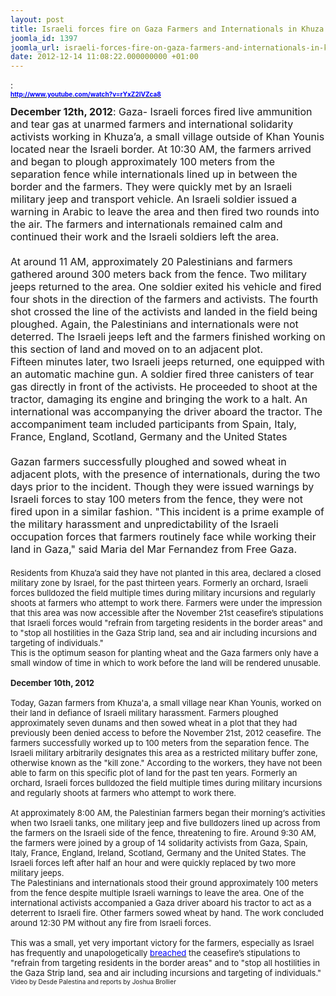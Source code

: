 ```yaml
---
layout: post
title: Israeli forces fire on Gaza Farmers and Internationals in Khuza’a
joomla_id: 1397
joomla_url: israeli-forces-fire-on-gaza-farmers-and-internationals-in-khuzaa
date: 2012-12-14 11:08:22.000000000 +01:00
---
```

<span style="font-family: arial,helvetica,sans-serif;"><span style="font-size: x-small;">
<div>:</div>
</span>
<div><span style="font-size: 12pt;"><a href="http://www.youtube.com/watch?v=rYxZ2lVZca8" target="_blank"><span style="text-decoration: underline;"><span style="color: #0000ff; font-size: x-small;"><span style="color: #0000ff; font-size: x-small;"><strong>http://www.youtube.com/watch?<wbr></wbr>v=rYxZ2lVZca8</strong></span></span></span></a></span></div>
<div><span style="font-size: 12pt;"><span style="text-decoration: underline;"><span style="color: #0000ff; font-size: x-small;"><span style="color: #0000ff; font-size: x-small;"><strong><br /></strong></span></span></span></span></div>
</span>
<div><span style="font-size: 12pt;"><strong>December 12th, 2012</strong>: Gaza- Israeli  forces fired live ammunition and tear gas at unarmed farmers and  international solidarity activists working in Khuza’a, a small village  outside of Khan Younis located near the Israeli border. At 10:30 AM, the  farmers arrived and began to plough approximately 100 meters from the  separation fence while internationals lined up in between the border and  the farmers. They were quickly met by an Israeli military jeep and  transport vehicle. An Israeli soldier issued a warning in Arabic to  leave the area and then fired two rounds into the air. The farmers and  internationals remained calm and continued their work and the Israeli  soldiers left the area. </span></div>
<div><span style="font-size: 12pt;"><br /></span></div>
<div><span style="font-size: 12pt;">At around 11 AM,  approximately 20 Palestinians and farmers gathered around 300 meters  back from the fence. Two military jeeps returned to the area. One  soldier exited his vehicle and fired four shots in the direction of the  farmers and activists. The fourth shot crossed the line of the activists  and landed in the field being ploughed. Again, the Palestinians and  internationals were not deterred. The Israeli jeeps left and the farmers  finished working on this section of land and moved on to an adjacent  plot.</span></div>
<div><span style="font-size: 12pt;">Fifteen minutes  later, two Israeli jeeps returned, one equipped with an automatic  machine gun. A soldier fired three canisters of tear gas directly in  front of the activists. He proceeded to shoot at the tractor, damaging  its engine and bringing the work to a halt. An international was  accompanying the driver aboard the tractor. The accompaniment team  included participants from Spain, Italy, France, England, Scotland,  Germany and the United States </span></div>
<div><span style="font-size: 12pt;"><br /></span></div>
<div><span style="font-size: 12pt;">Gazan farmers  successfully ploughed and sowed wheat in adjacent plots, with the  presence of internationals, during the two days prior to the incident.  Though they were issued warnings by Israeli forces to stay 100 meters  from the fence, they were not fired upon in a similar fashion. "This  incident is a prime example of the military harassment and  unpredictability of the Israeli occupation forces that farmers routinely  face while working their land in Gaza," said Maria del Mar Fernandez from Free Gaza.<br /></span></div>
<div><span style="font-size: 12pt;"><br /></span></div>
<sup><span style="font-size: small;"> </span>
<div><span style="font-size: small;">Residents from  Khuza’a said they have not planted in this area, declared a closed  military zone by Israel, for the past thirteen years. Formerly an  orchard, Israeli forces bulldozed the field multiple times during  military incursions and regularly shoots at farmers who attempt to work  there. Farmers were under the impression that this area was now  accessible after the November 21st ceasefire’s stipulations that Israeli  forces would "refrain from targeting residents in the border areas" and  to "stop all hostilities in the Gaza Strip land, sea and air including  incursions and targeting of individuals." </span></div>
<div></div>
<div><span style="font-size: small;">This is the optimum season for  planting wheat and the Gaza farmers only have a small window of time  in which to work before the land will be rendered unusable.</span></div>
<div><span style="font-size: small;"><br /></span></div>
<strong><span style="font-size: x-small;">
<div><span style="font-size: small;">December 10th, 2012</span></div>
<div><span style="font-size: small;"><br /></span></div>
</span></strong>
<div><span style="font-size: small;"> </span></div>
<div><span style="font-size: small;">Today, Gazan  farmers from Khuza'a, a small village near Khan Younis, worked on their  land in defiance of Israeli military harassment. Farmers ploughed  approximately seven dunams and then sowed wheat in a plot that they had  previously been denied access to before the November 21st, 2012  ceasefire. The farmers successfully worked up to 100 meters from the  separation fence. The Israeli military arbitrarily designates this area  as a restricted military buffer zone, otherwise known as the "kill  zone." According to the workers, they have not been able to farm on this  specific plot of land for the past ten years. Formerly an orchard,  Israeli forces bulldozed the field multiple times during military  incursions and regularly shoots at farmers who attempt to work there. </span></div>
<div><span style="font-size: small;"><br /></span></div>
<div><span style="font-size: small;">At approximately  8:00 AM, the Palestinian farmers began their morning‘s activities when  two Israeli tanks, one military jeep and five bulldozers lined up across  from the farmers on the Israeli side of the fence, threatening to fire.  Around 9:30 AM, the farmers were joined by a group of 14 solidarity  activists from Gaza, Spain, Italy, France, England, Ireland, Scotland,  Germany and the United States. The Israeli forces left after half an  hour and were quickly replaced by two more military jeeps. </span></div>
<div></div>
<div><span style="font-size: small;">The  Palestinians and internationals stood their ground approximately 100  meters from the fence despite multiple Israeli warnings to leave the  area. One of the international activists accompanied a Gaza driver  aboard his tractor to act as a deterrent to Israeli fire. Other farmers  sowed wheat by hand. The work concluded around 12:30 PM without any fire  from Israeli forces. </span></div>
<div><span style="font-size: small;"><br /></span></div>
<div><span style="font-size: small;">This was a small, yet very important victory for the farmers, especially as Israel has frequently and unapologetically </span><a href="http://occupiedpalestine.wordpress.com/2012/12/02/gazaunderattack-4th-israeli-violation-of-truce-palestinian-injured-after-being-shot-by-israeli-troops-in-gaza/" target="_blank"><span style="text-decoration: underline;"><span style="color: #0000ff;"><span style="color: #0000ff;"><span style="font-size: small;">breached</span></span></span></span></a><span style="font-size: small;"> the ceasefire’s stipulations to "refrain from targeting residents in  the border areas" and to "stop all hostilities in the Gaza Strip land,  sea and air including incursions and targeting of individuals." </span></div>
<div></div>
<div><span style="font-size: x-small;">V</span><span style="font-size: x-small;">ideo by Desde Palestina and reports by Joshua Brollier </span></div>
</sup>
